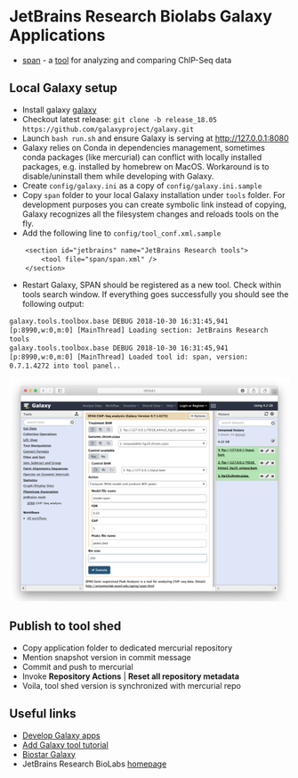 JetBrains Research Biolabs Galaxy Applications
==============================================
* [span](https://toolshed.g2.bx.psu.edu/view/jetbrains/span) - a [tool](http://artyomovlab.wustl.edu/aging/span.html) for analyzing and comparing ChIP-Seq data

Local Galaxy setup
------------------
* Install galaxy [galaxy](https://wiki.galaxyproject.org/Admin/GetGalaxy)
* Checkout latest release: `git clone -b release_18.05 https://github.com/galaxyproject/galaxy.git`
* Launch `bash run.sh` and ensure Galaxy is serving at http://127.0.0.1:8080
* Galaxy relies on Conda in dependencies management, sometimes conda packages (like mercurial) 
can conflict with locally installed packages, e.g. installed by homebrew on MacOS.
Workaround is to disable/uninstall them while developing with Galaxy.
* Create `config/galaxy.ini` as a copy of `config/galaxy.ini.sample`
* Copy `span` folder to your local Galaxy installation under `tools` folder. 
For development purposes you can create symbolic link instead of copying, 
Galaxy recognizes all the filesystem changes and reloads tools on the fly. 
* Add the following line to `config/tool_conf.xml.sample`
```
    <section id="jetbrains" name="JetBrains Research tools">
        <tool file="span/span.xml" />
    </section>
```
* Restart Galaxy, SPAN should be registered as a new tool. Check within tools search window.
If everything goes successfully you should see the following output:
```
galaxy.tools.toolbox.base DEBUG 2018-10-30 16:31:45,941 [p:8990,w:0,m:0] [MainThread] Loading section: JetBrains Research tools
galaxy.tools.toolbox.base DEBUG 2018-10-30 16:31:45,941 [p:8990,w:0,m:0] [MainThread] Loaded tool id: span, version: 0.7.1.4272 into tool panel..
```
![SPAN as a tool for Galaxy](span.png)

Publish to tool shed
--------------------
* Copy application folder to dedicated mercurial repository
* Mention snapshot version in commit message
* Commit and push to mercurial
* Invoke **Repository Actions** | **Reset all repository metadata**
* Voila, tool shed version is synchronized with mercurial repo

Useful links
------------
 * [Develop Galaxy apps](https://wiki.galaxyproject.org/Develop)
 * [Add Galaxy tool tutorial](https://wiki.galaxyproject.org/Admin/Tools/AddToolTutorial)
 * [Biostar Galaxy](https://biostar.usegalaxy.org)
 * JetBrains Research BioLabs [homepage](http://research.jetbrains.org/groups/biolabs)
